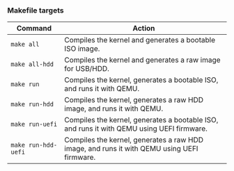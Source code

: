### Makefile targets

| Command | Action |
|---|---|
| `make all` | Compiles the kernel and generates a bootable ISO image. |
| `make all-hdd` | Compiles the kernel and generates a raw image for USB/HDD. |
| `make run` | Compiles the kernel, generates a bootable ISO, and runs it with QEMU. |
| `make run-hdd` | Compiles the kernel, generates a raw HDD image, and runs it with QEMU. |
| `make run-uefi` | Compiles the kernel, generates a bootable ISO, and runs it with QEMU using UEFI firmware. |
| `make run-hdd-uefi` | Compiles the kernel, generates a raw HDD image, and runs it with QEMU using UEFI firmware. |
